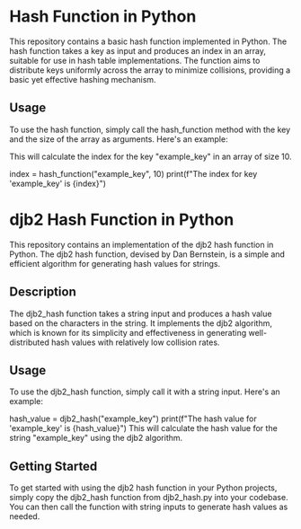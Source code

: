 # Hash Function in Python
This repository contains a basic hash function implemented in Python. The hash function takes a key as input and produces an index in an array, suitable for use in hash table implementations. The function aims to distribute keys uniformly across the array to minimize collisions, providing a basic yet effective hashing mechanism.

## Usage
To use the hash function, simply call the hash_function method with the key and the size of the array as arguments. Here's an example:

This will calculate the index for the key "example_key" in an array of size 10.

index = hash_function("example_key", 10)
print(f"The index for key 'example_key' is {index}")

# djb2 Hash Function in Python
This repository contains an implementation of the djb2 hash function in Python. The djb2 hash function, devised by Dan Bernstein, is a simple and efficient algorithm for generating hash values for strings.

## Description
The djb2_hash function takes a string input and produces a hash value based on the characters in the string. It implements the djb2 algorithm, which is known for its simplicity and effectiveness in generating well-distributed hash values with relatively low collision rates.

## Usage
To use the djb2_hash function, simply call it with a string input. Here's an example:


hash_value = djb2_hash("example_key")
print(f"The hash value for 'example_key' is {hash_value}")
This will calculate the hash value for the string "example_key" using the djb2 algorithm.

## Getting Started
To get started with using the djb2 hash function in your Python projects, simply copy the djb2_hash function from djb2_hash.py into your codebase. You can then call the function with string inputs to generate hash values as needed.

